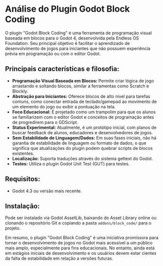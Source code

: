 # Análise do Plugin Godot Block Coding

O plugin "Godot Block Coding" é uma ferramenta de programação visual baseada em blocos para o Godot 4, desenvolvida pela Endless OS Foundation. Seu principal objetivo é facilitar o aprendizado de desenvolvimento de jogos para iniciantes que não possuem experiência prévia em programação ou com o editor Godot.

## Principais características e filosofia:

*   **Programação Visual Baseada em Blocos:** Permite criar lógica de jogo arrastando e soltando blocos, similar a ferramentas como Scratch e Blockly.
*   **Abstração para Iniciantes:** Oferece blocos de alto nível para tarefas comuns, como conectar entrada de teclado/gamepad ao movimento de um elemento do jogo ou exibir a pontuação na tela.
*   **Foco Educacional:** É projetado como um trampolim para que os alunos se familiarizem com o editor Godot e conceitos de programação antes de progredirem para o GDScript.
*   **Status Experimental:** Atualmente, é um protótipo inicial, com planos de buscar feedback de alunos, educadores e desenvolvedores de jogos.
*   **Sem Estabilidade de Linguagem/Dados:** Em suas fases iniciais, não há garantia de estabilidade de linguagem ou formato de dados, o que significa que atualizações do plugin podem quebrar scripts de blocos existentes.
*   **Localização:** Suporta traduções através do sistema gettext do Godot.
*   **Testes:** Utiliza o plugin Godot Unit Test (GUT) para testes.

## Requisitos:

*   Godot 4.3 ou versão mais recente.

## Instalação:

Pode ser instalado via Godot AssetLib, baixando do Asset Library online ou clonando o repositório Git e copiando a pasta `addons/block_code/` para o projeto.

Em resumo, o plugin "Godot Block Coding" é uma iniciativa promissora para tornar o desenvolvimento de jogos no Godot mais acessível a um público mais amplo, especialmente para fins educacionais. No entanto, ainda está em estágios iniciais de desenvolvimento e os usuários devem estar cientes da falta de estabilidade em relação a versões futuras.